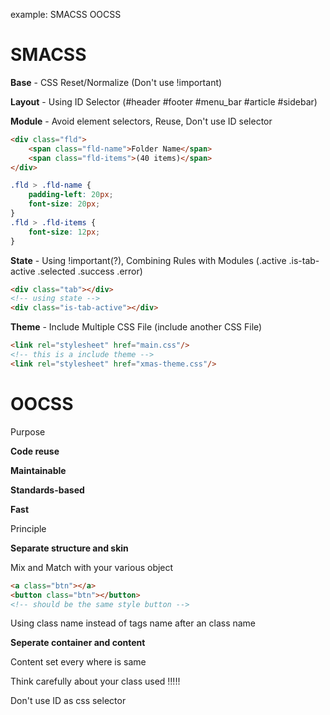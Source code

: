 example: SMACSS OOCSS

SMACSS
===

**Base** - CSS Reset/Normalize (Don't use !important)

**Layout** - Using ID Selector (#header #footer #menu_bar #article #sidebar)

**Module** - Avoid element selectors, Reuse, Don't use ID selector
```html
<div class="fld">
    <span class="fld-name">Folder Name</span>
    <span class="fld-items">(40 items)</span>
</div>
```
```css
.fld > .fld-name {
    padding-left: 20px;
    font-size: 20px;
}
.fld > .fld-items {
    font-size: 12px;
}
```

**State** - Using !important(?), Combining Rules with Modules (.active .is-tab-active .selected .success .error)

```html
<div class="tab"></div>
<!-- using state -->
<div class="is-tab-active"></div>
```

**Theme** - Include Multiple CSS File (include another CSS File)

```html
<link rel="stylesheet" href="main.css"/>
<!-- this is a include theme -->
<link rel="stylesheet" href="xmas-theme.css"/>
```

OOCSS
===

Purpose

**Code reuse**

**Maintainable**

**Standards-based**

**Fast**

Principle

**Separate structure and skin**

Mix and Match with your various object

```html
<a class="btn"></a>
<button class="btn"></button>
<!-- should be the same style button -->
```

Using class name instead of tags name after an class name

**Seperate container and content**

Content set every where is same

Think carefully about your class used !!!!!

Don't use ID as css selector
